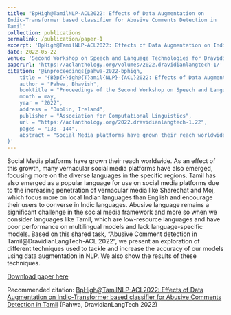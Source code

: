```yaml
---
title: "BpHigh@TamilNLP-ACL2022: Effects of Data Augmentation on
Indic-Transformer based classifier for Abusive Comments Detection in
Tamil"
collection: publications
permalink: /publication/paper-1
excerpt: 'BpHigh@TamilNLP-ACL2022: Effects of Data Augmentation on Indic-Transformer based classifier for Abusive Comments Detection in Tamil'
date: 2022-05-22
venue: 'Second Workshop on Speech and Language Technologies for Dravidian Languages co-located with ACL 2022'
paperurl: 'https://aclanthology.org/volumes/2022.dravidianlangtech-1/'
citation: '@inproceedings{pahwa-2022-bphigh,
    title = "{B}p{H}igh@{T}amil{NLP}-{ACL}2022: Effects of Data Augmentation on Indic-Transformer based classifier for Abusive Comments Detection in {T}amil",
    author = "Pahwa, Bhavish",
    booktitle = "Proceedings of the Second Workshop on Speech and Language Technologies for Dravidian Languages",
    month = may,
    year = "2022",
    address = "Dublin, Ireland",
    publisher = "Association for Computational Linguistics",
    url = "https://aclanthology.org/2022.dravidianlangtech-1.22",
    pages = "138--144",
    abstract = "Social Media platforms have grown their reach worldwide. As an effect of this growth, many vernacular social media platforms have also emerged, focusing more on the diverse languages in the specific regions. Tamil has also emerged as a popular language for use on social media platforms due to the increasing penetration of vernacular media like Sharechat and Moj, which focus more on local Indian languages than English and encourage their users to converse in Indic languages. Abusive language remains a significant challenge in the social media framework and more so when we consider languages like Tamil, which are low-resource languages and have poor performance on multilingual models and lack language-specific models. Based on this shared task, {``}Abusive Comment detection in Tamil@DravidianLangTech-ACL 2022{''}, we present an exploration of different techniques used to tackle and increase the accuracy of our models using data augmentation in NLP. We also show the results of these techniques.",
}'
---
```

Social Media platforms have grown their reach worldwide. As an effect of this growth, many vernacular social media platforms have also emerged, focusing more on the diverse languages in the specific regions. Tamil has also emerged as a popular language for use on social media platforms due to the increasing penetration of vernacular media like Sharechat and Moj, which focus more on local Indian languages than English and encourage their users to converse in Indic languages. Abusive language remains a significant challenge in the social media framework and more so when we consider languages like Tamil, which are low-resource languages and have poor performance on multilingual models and lack language-specific models. Based on this shared task, “Abusive Comment detection in Tamil@DravidianLangTech-ACL 2022”, we present an exploration of different techniques used to tackle and increase the accuracy of our models using data augmentation in NLP. We also show the results of these techniques.

[Download paper here](https://aclanthology.org/2022.dravidianlangtech-1.22.pdf)

Recommended citation: [BpHigh@TamilNLP-ACL2022: Effects of Data Augmentation on Indic-Transformer based classifier for Abusive Comments Detection in Tamil](https://aclanthology.org/2022.dravidianlangtech-1.22) (Pahwa, DravidianLangTech 2022)
